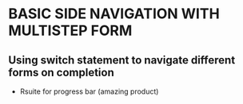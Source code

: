 # BASIC SIDE NAVIGATION WITH MULTISTEP FORM

## Using switch statement to navigate different forms on completion

- Rsuite for progress bar (amazing product)
